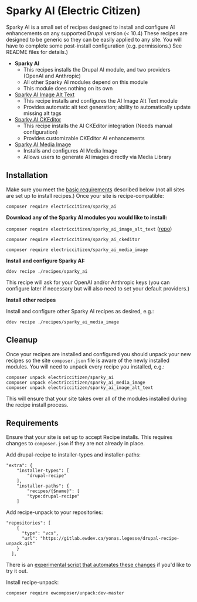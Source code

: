 # Sparky AI (Electric Citizen)

Sparky AI is a small set of recipes designed to install and configure AI enhancements on any supported Drupal version (< 10.4) These recipes are designed to be generic so they can be easily applied to any site. You will have to complete some post-install configuration (e.g. permissions.) See README files for details.) 

* **Sparky AI** 
  * This recipes installs the Drupal AI module, and two providers (OpenAI and Anthropic)
  * All other Sparky AI modules depend on this module
  * This module does nothing on its own
* [Sparky AI Image Alt Text](https://github.com/electriccitizen/sparky_ai_image_alt_text)
  * This recipe installs and configures the AI Image Alt Text module 
  * Provides automatic alt text generation; ability to automatically update missing alt tags
* [Sparky AI CKEditor](https://github.com/electriccitizen/sparky_ai_ckeditor)
  * This recipe installs the AI CKEditor integration (Needs manual configuration)
  * Provides customizable CKEditor AI enhancements
* [Sparky AI Media Image](https://github.com/electriccitizen/sparky_ai_media_image)
  * Installs and configures AI Media Image
  * Allows users to generate AI images directly via Media Library

## Installation

Make sure you meet the [basic requirements](https://github.com/electriccitizen/sparky_ai?tab=readme-ov-file#requirements) described below (not all sites are set up to install recipes.) Once your site is recipe-compatible:

`composer require electriccitizen/sparky_ai`

**Download any of the Sparky AI modules you would like to install:**

`composer require electriccitizen/sparky_ai_image_alt_text` ([repo](https://github.com/electriccitizen/sparky_ai_image_alt_text))

`composer require electriccitizen/sparky_ai_ckeditor`

`composer require electriccitizen/sparky_ai_media_image`

**Install and configure Sparky AI:**

`ddev recipe ./recipes/sparky_ai`

This recipe will ask for your OpenAI and/or Anthropic keys (you can configure later if necessary but will also need to set your default providers.)

**Install other recipes**

Install and configure other Sparky AI recipes as desired, e.g.:

`ddev recipe ./recipes/sparky_ai_media_image`

## Cleanup 

Once your recipes are installed and configured you should unpack your new recipes so the site `composer.json` file is aware of the newly installed modules. You will need to unpack every recipe you installed, e.g.:

```
composer unpack electriccitizen/sparky_ai
composer unpack electriccitizen/sparky_ai_media_image
composer unpack electriccitizen/sparky_ai_image_alt_text
```

This will ensure that your site takes over all of the modules installed during the recipe install process.


## Requirements

Ensure that your site is set up to accept Recipe installs. This requires changes to `composer.json` if they are not already in place.

Add drupal-recipe to installer-types and installer-paths:

```
"extra": {
    "installer-types": [
        "drupal-recipe"
    ],
    "installer-paths": {
        "recipes/{$name}": [
        "type:drupal-recipe"
    ]
```
Add recipe-unpack to your repositories:

```
"repositories": [
    {
      "type": "vcs",
      "url": "https://gitlab.ewdev.ca/yonas.legesse/drupal-recipe-unpack.git"
    }
  ],
```

There is an [experimental script that automates these changes](https://github.com/electriccitizen/utils/tree/main/recipes) if you'd like to try it out. 

Install recipe-unpack:

`composer require ewcomposer/unpack:dev-master`

